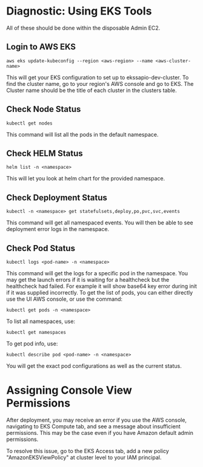 # Diagnostic: Using EKS Tools

All of these should be done within the disposable Admin EC2.

## Login to AWS EKS
```shell
aws eks update-kubeconfig --region <aws-region> --name <aws-cluster-name>
```
This will get your EKS configuration to set up to ekssapio-dev-cluster.
To find the cluster name, go to your region's AWS console and go to EKS.
The Cluster name should be the title of each cluster in the clusters table.

## Check Node Status
```shell
kubectl get nodes
```
This command will list all the pods in the default namespace.


## Check HELM Status
```shell
helm list -n <namespace>
```
This will let you look at helm chart for the provided namespace.

## Check Deployment Status
```shell
kubectl -n <namespace> get statefulsets,deploy,po,pvc,svc,events
```
This command will get all namespaced events. 
You will then be able to see deployment error logs in the namespace.

## Check Pod Status
```shell
kubectl logs <pod-name> -n <namespace>
```
This command will get the logs for a specific pod in the namespace.
You may get the launch errors if it is waiting for a healthcheck but the healthcheck had failed.
For example it will show base64 key error during init if it was supplied incorrectly.
To get the list of pods, you can either directly use the UI AWS console, or use the command:
```shell
kubectl get pods -n <namespace>
```
To list all namespaces, use:
```shell
kubectl get namespaces
```
To get pod info, use:
```shell
kubectl describe pod <pod-name> -n <namespace>
```
You will get the exact pod configurations as well as the current status.

# Assigning Console View Permissions
After deployment, you may receive an error if you use the AWS console,
navigating to EKS Compute tab, and see a message about insufficient permissions.
This may be the case even if you have Amazon default admin permissions.

To resolve this issue, go to the EKS Access tab, add a new policy "AmazonEKSViewPolicy" 
at cluster level to your IAM principal.